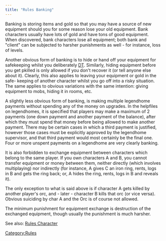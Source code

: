 ```yaml
---
title: "Rules Banking"
---
```


Banking is storing items and gold so that you may have a source of new
equipment should you for some reason lose your old equipment. Bank
characters usually have lots of gold and have tons of good equipment.
When discovered, bank characters lose all equipment; both bank and
"client" can be subjected to harsher punishments as well - for instance,
loss of levels.

Another obvious form of banking is to hide or hand off your equipment
for safekeeping whilst you deliberately [DT](DT "wikilink"). Similarly,
hiding equipment before you get pkilled is only allowed if you don't
recover it (or tell anyone else about it). Clearly, this also applies to
leaving your equipment or gold in the safe- keeping of another character
whilst you go off into a risky situation. The same applies to obvious
variations with the same intention: giving equipment to mobs, hiding it
in rooms, etc.

A slightly less obvious form of banking, is making multiple legendhome
payments without spending any of the money on upgrades. In the helpfiles
on legendhomes, it is specified that players may make a maximum of 2
payments (one down payment and another payment of the balance), after
which they must spend that money before being allowed to make another
payment. There may be certain cases in which a third payment is
justified, however those cases must be explicitly approved by the
legendhome supervisor, and that third payment would most certainly be
the final one. Four or more unspent payments on a legendhome are very
clearly banking.

It is also forbidden to exchange equipment between characters which
belong to the same player. If you own characters A and B, you cannot
transfer equipment or money between them, neither directly (which
involves multiplaying) nor indirectly (for instance, A gives C an iron
ring, rents, logs in B and gets the ring back; or, A hides the ring,
rents, logs in B and reveals it).

The only exception to what is said above is if character A gets killed
by another player's orc, and - later - character B kills that orc (or
vice versa). Obvious suiciding by char A and the Orc is of course not
allowed.

The minimum punishment for equipment exchange is destruction of the
exchanged equipment, though usually the punishment is much harsher.

See also: [Rules Character](Rules_Character "wikilink")

[Category:Rules](Category:Rules "wikilink")